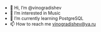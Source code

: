 - 👋 Hi, I’m @vinogradishev
- 👀 I’m interested in Music
- 🌱 I’m currently learning PostgreSQL
- 📫 How to reach me vinogradishev@ya.ru


